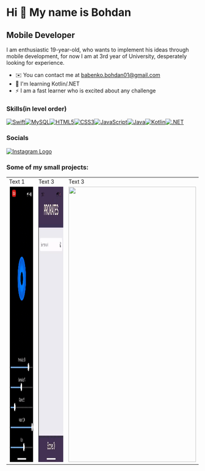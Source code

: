 Hi 👋 My name is Bohdan
======================= 

Mobile Developer
---------------- 

I am enthusiastic 19-year-old, who wants to implement his ideas through mobile development, for now I am at 3rd year of University, desperately looking for experience.

* ✉️  You can contact me at [babenko.bohdan01@gmail.com](mailto:babenko.bohdan01@gmail.com)
* 🧠  I'm learning Kotlin/.NET
* ⚡  I am a fast learner who is excited about any challenge

### Skills(in level order)  

<p align="left"> <a href="https://developer.apple.com/swift/" target="_blank" rel="noreferrer"><img src="https://raw.githubusercontent.com/danielcranney/readme-generator/main/public/icons/skills/swift-colored.svg" width="36" height="36" alt="Swift" /></a><a href="https://www.mysql.com/" target="_blank" rel="noreferrer"><img src="https://raw.githubusercontent.com/danielcranney/readme-generator/main/public/icons/skills/mysql-colored.svg" width="36" height="36" alt="MySQL" /></a><a href="https://developer.mozilla.org/en-US/docs/Glossary/HTML5" target="_blank" rel="noreferrer"><img src="https://raw.githubusercontent.com/danielcranney/readme-generator/main/public/icons/skills/html5-colored.svg" width="36" height="36" alt="HTML5" /></a><a href="https://www.w3.org/TR/CSS/#css" target="_blank" rel="noreferrer"><img src="https://raw.githubusercontent.com/danielcranney/readme-generator/main/public/icons/skills/css3-colored.svg" width="36" height="36" alt="CSS3" /></a><a href="https://developer.mozilla.org/en-US/docs/Web/JavaScript" target="_blank" rel="noreferrer"><img src="https://raw.githubusercontent.com/danielcranney/readme-generator/main/public/icons/skills/javascript-colored.svg" width="36" height="36" alt="JavaScript" /></a><a href="https://www.oracle.com/java/" target="_blank" rel="noreferrer"><img src="https://raw.githubusercontent.com/danielcranney/readme-generator/main/public/icons/skills/java-colored.svg" width="36" height="36" alt="Java" /></a><a href="https://kotlinlang.org/" target="_blank" rel="noreferrer"><img src="https://raw.githubusercontent.com/danielcranney/readme-generator/main/public/icons/skills/kotlin-colored.svg" width="36" height="36" alt="Kotlin" /></a><a href="https://dotnet.microsoft.com/en-us/" target="_blank" rel="noreferrer"><img src="https://raw.githubusercontent.com/danielcranney/readme-generator/main/public/icons/skills/dot-net-colored.svg" width="36" height="36" alt=".NET" /></a> </p> 

### Socials <p align="left">
  <a href="http://www.instagram.com/________narcissus_________?igshid=expqrqpcrn65o" target="_blank" rel="noreferrer">
    <picture>
      <source srcset="https://upload.wikimedia.org/wikipedia/commons/a/a5/Instagram_icon.png" />
      <img src="https://upload.wikimedia.org/wikipedia/commons/a/a5/Instagram_icon.png" width="40" height="40" alt="Instagram Logo" />
    </picture>
  </a>
</p>

### Some of my small projects: 

<table>
  <col width="332">
  <col width="332">
  <col width="332">
  <tr>
    <td>Text 1</td>
    <td width="332">Text 3</td>
    <td>Text 3</td>
  </tr>
  <tr>
    <td><img src="https://github.com/BeaverOnAMission/Assets/blob/main/Untitled%20design-3.gif" width="334" height="720"/></td>
    <td width="332"> <img src="https://github.com/BeaverOnAMission/Assets/blob/main/clideo_editor_389ce88eb448498882c6d5894150c819-ezgif.com-video-to-gif-converter.gif" width="334" height="720"/></td>
    <td> <img src="https://github.com/BeaverOnAMission/Assets/blob/main/RPReplay_Final1709482380%20(online-video-cutter.com)-2-2.gif" width="334" height="720"/></td>
  </tr>
</table>




















